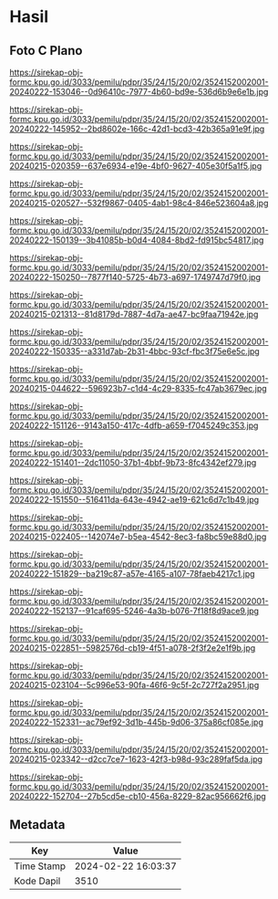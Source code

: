 # Hasil

## Foto C Plano

https://sirekap-obj-formc.kpu.go.id/3033/pemilu/pdpr/35/24/15/20/02/3524152002001-20240222-153046--0d96410c-7977-4b60-bd9e-536d6b9e6e1b.jpg

https://sirekap-obj-formc.kpu.go.id/3033/pemilu/pdpr/35/24/15/20/02/3524152002001-20240222-145952--2bd8602e-166c-42d1-bcd3-42b365a91e9f.jpg

https://sirekap-obj-formc.kpu.go.id/3033/pemilu/pdpr/35/24/15/20/02/3524152002001-20240215-020359--637e6934-e19e-4bf0-9627-405e30f5a1f5.jpg

https://sirekap-obj-formc.kpu.go.id/3033/pemilu/pdpr/35/24/15/20/02/3524152002001-20240215-020527--532f9867-0405-4ab1-98c4-846e523604a8.jpg

https://sirekap-obj-formc.kpu.go.id/3033/pemilu/pdpr/35/24/15/20/02/3524152002001-20240222-150139--3b41085b-b0d4-4084-8bd2-fd915bc54817.jpg

https://sirekap-obj-formc.kpu.go.id/3033/pemilu/pdpr/35/24/15/20/02/3524152002001-20240222-150250--7877f140-5725-4b73-a697-1749747d79f0.jpg

https://sirekap-obj-formc.kpu.go.id/3033/pemilu/pdpr/35/24/15/20/02/3524152002001-20240215-021313--81d8179d-7887-4d7a-ae47-bc9faa71942e.jpg

https://sirekap-obj-formc.kpu.go.id/3033/pemilu/pdpr/35/24/15/20/02/3524152002001-20240222-150335--a331d7ab-2b31-4bbc-93cf-fbc3f75e6e5c.jpg

https://sirekap-obj-formc.kpu.go.id/3033/pemilu/pdpr/35/24/15/20/02/3524152002001-20240215-044622--596923b7-c1d4-4c29-8335-fc47ab3679ec.jpg

https://sirekap-obj-formc.kpu.go.id/3033/pemilu/pdpr/35/24/15/20/02/3524152002001-20240222-151126--9143a150-417c-4dfb-a659-f7045249c353.jpg

https://sirekap-obj-formc.kpu.go.id/3033/pemilu/pdpr/35/24/15/20/02/3524152002001-20240222-151401--2dc11050-37b1-4bbf-9b73-8fc4342ef279.jpg

https://sirekap-obj-formc.kpu.go.id/3033/pemilu/pdpr/35/24/15/20/02/3524152002001-20240222-151550--516411da-643e-4942-ae19-621c6d7c1b49.jpg

https://sirekap-obj-formc.kpu.go.id/3033/pemilu/pdpr/35/24/15/20/02/3524152002001-20240215-022405--142074e7-b5ea-4542-8ec3-fa8bc59e88d0.jpg

https://sirekap-obj-formc.kpu.go.id/3033/pemilu/pdpr/35/24/15/20/02/3524152002001-20240222-151829--ba219c87-a57e-4165-a107-78faeb4217c1.jpg

https://sirekap-obj-formc.kpu.go.id/3033/pemilu/pdpr/35/24/15/20/02/3524152002001-20240222-152137--91caf695-5246-4a3b-b076-7f18f8d9ace9.jpg

https://sirekap-obj-formc.kpu.go.id/3033/pemilu/pdpr/35/24/15/20/02/3524152002001-20240215-022851--5982576d-cb19-4f51-a078-2f3f2e2e1f9b.jpg

https://sirekap-obj-formc.kpu.go.id/3033/pemilu/pdpr/35/24/15/20/02/3524152002001-20240215-023104--5c996e53-90fa-46f6-9c5f-2c727f2a2951.jpg

https://sirekap-obj-formc.kpu.go.id/3033/pemilu/pdpr/35/24/15/20/02/3524152002001-20240222-152331--ac79ef92-3d1b-445b-9d06-375a86cf085e.jpg

https://sirekap-obj-formc.kpu.go.id/3033/pemilu/pdpr/35/24/15/20/02/3524152002001-20240215-023342--d2cc7ce7-1623-42f3-b98d-93c289faf5da.jpg

https://sirekap-obj-formc.kpu.go.id/3033/pemilu/pdpr/35/24/15/20/02/3524152002001-20240222-152704--27b5cd5e-cb10-456a-8229-82ac956662f6.jpg


## Metadata

| Key        | Value               |
| ---------- | ------------------- |
| Time Stamp | 2024-02-22 16:03:37 |
| Kode Dapil | 3510                |



